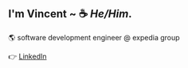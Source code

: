 ##  I'm Vincent ~  :coffee:  *He/Him*.  

🌎 software development engineer @ expedia group

:point_right:  [LinkedIn](https://www.linkedin.com/in/vincentvinnybattaglia) 

      

    


